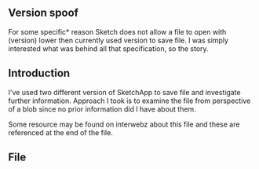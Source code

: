 ## Version spoof

For some specific* reason Sketch does not allow a file to open with (version)
lower then currently used version to save file. I was simply interested what was
behind all that specification, so the story.

## Introduction

I've used two different version of SketchApp to save file and investigate
further information. Approach I took is to examine the file from perspective of
a blob since no prior information did I have about them.
  
Some resource may be found on interwebz about this file and these are referenced
at the end of the file.

## File
